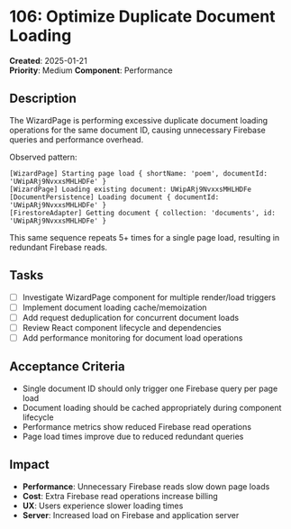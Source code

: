 # 106: Optimize Duplicate Document Loading

**Created**: 2025-01-21  
**Priority**: Medium
**Component**: Performance

## Description

The WizardPage is performing excessive duplicate document loading operations for the same document ID, causing unnecessary Firebase queries and performance overhead.

Observed pattern:
```
[WizardPage] Starting page load { shortName: 'poem', documentId: 'UWipARj9NvxxsMHLHDFe' }
[WizardPage] Loading existing document: UWipARj9NvxxsMHLHDFe
[DocumentPersistence] Loading document { documentId: 'UWipARj9NvxxsMHLHDFe' }
[FirestoreAdapter] Getting document { collection: 'documents', id: 'UWipARj9NvxxsMHLHDFe' }
```

This same sequence repeats 5+ times for a single page load, resulting in redundant Firebase reads.

## Tasks

- [ ] Investigate WizardPage component for multiple render/load triggers
- [ ] Implement document loading cache/memoization
- [ ] Add request deduplication for concurrent document loads
- [ ] Review React component lifecycle and dependencies
- [ ] Add performance monitoring for document load operations

## Acceptance Criteria

- Single document ID should only trigger one Firebase query per page load
- Document loading should be cached appropriately during component lifecycle
- Performance metrics show reduced Firebase read operations
- Page load times improve due to reduced redundant queries

## Impact

- **Performance**: Unnecessary Firebase reads slow down page loads
- **Cost**: Extra Firebase read operations increase billing
- **UX**: Users experience slower loading times
- **Server**: Increased load on Firebase and application server
